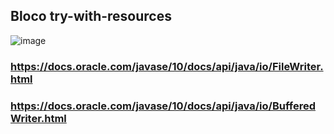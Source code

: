 ## Bloco try-with-resources

![image](https://github.com/devjleonardo/assets/blob/main/trabalhando-com-arquivos-java/fileWriter-e-bufferedWriter.png)

### https://docs.oracle.com/javase/10/docs/api/java/io/FileWriter.html

### https://docs.oracle.com/javase/10/docs/api/java/io/BufferedWriter.html
